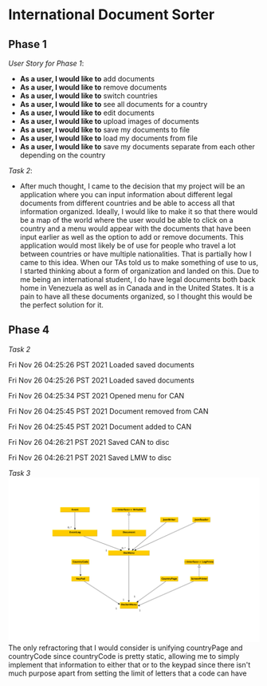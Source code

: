 # International Document Sorter

## Phase 1

*User Story for Phase 1*:
- **As a user, I would like to** add documents
- **As a user, I would like to** remove documents
- **As a user, I would like to** switch countries
- **As a user, I would like to** see all documents for a country
- **As a user, I would like to** edit documents
- **As a user, I would like to** upload images of documents
- **As a user, I would like to** save my documents to file
- **As a user, I would like to** load my documents from file
- **As a user, I would like to** save my documents separate from each other depending on the country
  


*Task 2*:
- After much thought, I came to the decision that my project will be an application where you can input information about different legal documents from different countries and be able to access all that information organized. Ideally, I would like to make it so that there would be a map of the world where the user would be able to click on a country and a menu would appear with the documents that have been input earlier as well as the option to add or remove documents. This application would most likely be of use for people who travel a lot between countries or have multiple nationalities. That is partially how I came to this idea. When our TAs told us to make something of use to us, I started thinking about a form of organization and landed on this. Due to me being an international student, I do have legal documents both back home in Venezuela as well as in Canada and in the United States. It is a pain to have all these documents organized, so I thought this would be the perfect solution for it.

## Phase 4

*Task 2*

Fri Nov 26 04:25:26 PST 2021
Loaded saved documents

Fri Nov 26 04:25:26 PST 2021
Loaded saved documents

Fri Nov 26 04:25:34 PST 2021
Opened menu for CAN

Fri Nov 26 04:25:45 PST 2021
Document removed from CAN

Fri Nov 26 04:25:45 PST 2021
Document added to CAN

Fri Nov 26 04:26:21 PST 2021
Saved CAN to disc

Fri Nov 26 04:26:21 PST 2021
Saved LMW to disc

*Task 3*
![img_1.png](img_1.png)
The only refractoring that I would consider is unifying countryPage and countryCode since countryCode is pretty static, allowing me to simply implement that information to either that or to the keypad since there isn't much purpose apart from setting the limit of letters that a code can have 